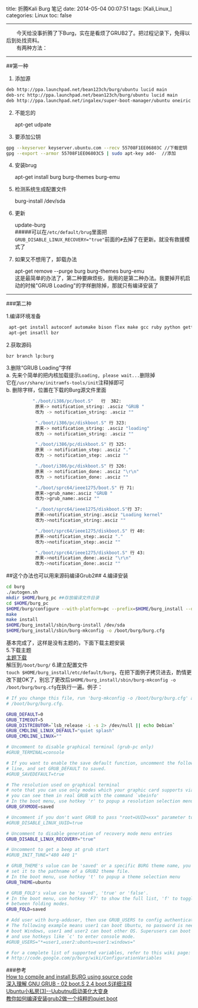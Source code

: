 title: 折腾Kali Burg 笔记
date: 2014-05-04 00:07:51
tags: [Kali,Linux,]
categories: Linux
toc: false

---

　　今天给没事折腾了下Burg，实在是看烦了GRUB2了。把过程记录下，免得以后到处找资料。  
　　有两种方法：　
  
---
##第一种  
1. 添加源
```sh  
deb http://ppa.launchpad.net/bean123ch/burg/ubuntu lucid main
deb-src http://ppa.launchpad.net/bean123ch/burg/ubuntu lucid main
deb http://ppa.launchpad.net/ingalex/super-boot-manager/ubuntu oneiric main
```  
2. 不能忘的  

    apt-get udpate  
3. 要添加公钥  
```sh
gpg --keyserver keyserver.ubuntu.com --recv 55708F1EE06803C //下载密钥  
gpg --export --armor 55708F1EE06803C5 | sudo apt-key add-  //添加  
```  
4. 安装brug  

    apt-get install burg burg-themes burg-emu   
5. 检测系统生成配置文件  

    burg-install /dev/sda  
6. 更新  

    update-burg  
#####可以在`/etc/default/brug`里面把`GRUB_DISABLE_LINUX_RECOVERY="true"`前面的`#`去掉了在更新。就没有救援模式了  
7. 如果又不想用了，卸载办法  

    apt-get remove --purge burg burg-themes burg-emu  
这是最简单的办法了，第二种要麻烦些，我用的是第二种办法。我要掉开机启动的时候"GRUB Loading"的字样删除掉，那就只有编译安装了  

---  
###第二种  

1.编译环境准备
```sh
 apt-get install autoconf automake bison flex make gcc ruby python gettext libfreetype6-dev  
 apt-get insatll bzr
```  
2.获取源码  

    bzr branch lp:burg  
3.删除“GRUB Loading”字样  
a. 先来个简单的把内核加载提示`Loading, please wait...`删除掉  
它在`/usr/share/initramfs-tools/init`注释掉即可  
b. 删除字样，位置在下载的Burg源文件里面  
```sh
          "./boot/i386/pc/boot.S"   行  382:
           原来-> notification_string: .asciz "GRUB "
           改为 -> notification_string: .asciz ""

           "./boot/i386/pc/diskboot.S" 行 323:
           原来-> notification_string: .asciz "loading"
           改为 -> notification_string: .asciz ""

           "./boot/i386/pc/diskboot.S" 行 325:
           原来 -> notification_step: .asciz "."
           改为 -> notification_step: .asciz ""

           "./boot/i386/pc/diskboot.S" 行 326:
           原来 -> notification_done: .asciz "\r\n"
           改为 -> notification_done: .asciz ""

           "./boot/sprc64/ieee1275/boot.S" 行 71:
           原来->grub_name:.asciz "GRUB "
           改为->grub_name:.asciz ""

           "./boot/sprc64/ieee1275/diskboot.S"行 37:
           原来->notification_string:.asciz "Loading kernel"
           改为->notification_string:.asciz ""

           "./boot/sprc64/ieee1275/diskboot.S" 行 40:
           原来->notification_step:.asciz "."
           改为->notification_step:.asciz ""

           "./boot/sprc64/ieee1275/diskboot.S" 行 43:
           原来->notification_done:.asciz "\r\n"
           改为->notification_done:.asciz ""  
```
##这个办法也可以用来源码编译Grub2##
4.编译安装  
```sh
cd burg
./autogen.sh
mkdir $HOME/burg_pc ##存放编译文件目录
cd $HOME/burg_pc
$HOME/burg/configure --with-platform=pc --prefix=$HOME/burg_install --disable-werror  ##burg_install 是安装目录  $HOME/burg 是源文件目录 --disable-werror 我这里是必须加上
make
make install
$HOME/burg_install/sbin/burg-install /dev/sda
$HOME/burg_install/sbin/burg-mkconfig -o /boot/burg/burg.cfg
```  
基本完成了，这样是没有主题的，下面下载主题安装  
5.下载主题  
[主题下载](https://code.google.com/p/burg/downloads/detail?name=burg-themes_20100607.zip&can=2&q=)  
解压到`/boot/burg/` 
6.建立配置文件  
`touch $HOME/burg_install/etc/default/burg`，在把下面例子拷贝进去，酌情更改下就OK了，别忘了更改后`$HOME/burg_install/sbin/burg-mkconfig -o /boot/burg/burg.cfg`在执行一遍。例子：  
```sh
# If you change this file, run 'burg-mkconfig -o /boot/burg/burg.cfg' afterwards to update
# /boot/burg/burg.cfg.

GRUB_DEFAULT=0
GRUB_TIMEOUT=5
GRUB_DISTRIBUTOR=`lsb_release -i -s 2> /dev/null || echo Debian`
GRUB_CMDLINE_LINUX_DEFAULT="quiet splash"
GRUB_CMDLINE_LINUX=""

# Uncomment to disable graphical terminal (grub-pc only)
#GRUB_TERMINAL=console

# If you want to enable the save default function, uncomment the following
# line, and set GRUB_DEFAULT to saved.
#GRUB_SAVEDEFAULT=true

# The resolution used on graphical terminal
# note that you can use only modes which your graphic card supports via VBE
# you can see them in real GRUB with the command `vbeinfo'
# In the boot menu, use hotkey 'r' to popup a resolution selection menu.
GRUB_GFXMODE=saved

# Uncomment if you don't want GRUB to pass "root=UUID=xxx" parameter to Linux
#GRUB_DISABLE_LINUX_UUID=true

# Uncomment to disable generation of recovery mode menu entries
GRUB_DISABLE_LINUX_RECOVERY="true"

# Uncomment to get a beep at grub start
#GRUB_INIT_TUNE="480 440 1"

# GRUB_THEME's value can be 'saved' or a specific BURG theme name, you can also
# set it to the pathname of a GRUB2 theme file.
# In the boot menu, use hotkey 't' to popup a theme selection menu
GRUB_THEME=ubuntu

# GRUB_FOLD's value can be 'saved', 'true' or 'false'.
# In the boot menu, use hotkey 'F7' to show the full list, 'f' to toggle
# between folding modes.
GRUB_FOLD=saved

# Add user with burg-adduser, then use GRUB_USERS to config authentication.
# The following example means user1 can boot Ubuntu, no password is needed to
# boot Windows, user1 amd user2 can boot other OS. Superusers can boot any OS
# and use hotkeys like `c' to enter console mode.
#GRUB_USERS="*=user1,user2:ubuntu=user1:windows="

# For a complete list of supported variables, refer to this wiki page:
# http://code.google.com/p/burg/wiki/ConfigurationVariables
```  
###参考  
[ How to compile and install BURG using source code ](https://code.google.com/p/burg/wiki/ManualInstall)  
[深入理解 GNU GRUB - 02 boot.S 2.4 boot.S详细注释](http://blog.csdn.net/cppgp/article/details/6361020)  
[Ubuntu小私房(3)--Uubutnu启动美化大变身](http://incyanggan.iteye.com/blog/1918399)  
[教你如何编译安装grub2做一个纯粹的quiet boot](http://hi.baidu.com/sxsloin/item/df94fdd526dbd01821e2501c)